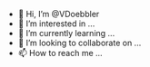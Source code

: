 - 👋 Hi, I’m @VDoebbler
- 👀 I’m interested in ...
- 🌱 I’m currently learning ...
- 💞️ I’m looking to collaborate on ...
- 📫 How to reach me ...

<!---
VDoebbler/VDoebbler is a ✨ special ✨ repository because its `README.md` (this file) appears on your GitHub profile.
You can click the Preview link to take a look at your changes.
--->
